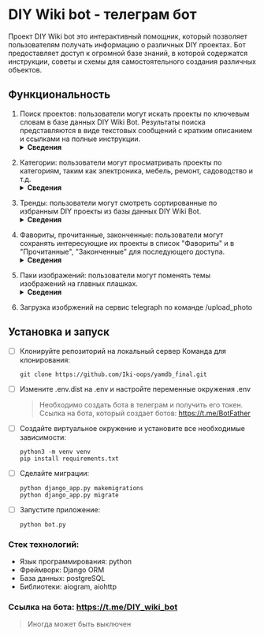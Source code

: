 # DIY Wiki bot - телеграм бот
Проект DIY Wiki bot это интерактивный помощник, который позволяет пользователям получать информацию о различных DIY проектах. Бот предоставляет доступ к огромной базе знаний, в которой содержатся инструкции, советы и схемы для самостоятельного создания различных объектов.

## Функциональность
1) Поиск проектов: пользователи могут искать проекты по ключевым словам в базе данных DIY Wiki Bot. Результаты поиска представляются в виде текстовых сообщений с кратким описанием и ссылками на полные инструкции.<details><summary><strong>Сведения</strong></summary>
Поиск проектов происходит через инлайн режим:<br/><img src="https://i.ibb.co/gJ1vccR/Screenshot-125.jpg" align="center" width="500px" alt="Screenshot-125" border="0"><br/>
</details>

2) Категории: пользователи могут просматривать проекты по категориям, таким как электроника, мебель, ремонт, садоводство и т.д.<details><summary><strong>Сведения</strong></summary>
  Для инлайн кнопок написан алгоритм для красивого вывода кнопок(не как обычно таблица по типу n*m):<img src="https://i.ibb.co/RNF3Xb3/Screenshot-126.jpg" align="center" width="500px" alt="Screenshot-126" border="0">
</details>

3) Тренды: пользователи могут смотреть сортированные по избранным DIY проекты из базы данных DIY Wiki Bot.<details><summary><strong>Сведения</strong></summary>Кнопка "Смотреть" ведет на статью в телеграф.<br/><img src="https://i.ibb.co/Q9HbmMQ/Screenshot-128.jpg" align="center" width="500px" alt="Screenshot-126" border="0"><br/>
</details>

4) Фавориты, прочитанные, законченные: пользователи могут сохранять интересующие их проекты в список "Фавориты" и в "Прочитанные", "Законченные" для последующего доступа.<details><summary><strong>Сведения</strong></summary>
  У каждой плашки с информацией о DIY проекте, есть кнопки с добавлением в "Избранное" для последующего доступа к ним<br/><img src="https://i.ibb.co/kMB6mWc/Screenshot-130.jpg" align="center" width="500px" alt="Screenshot-130" border="0"><br/>
</details>

5) Паки изображений: пользователи могут поменять темы изображений на главных плашках.<details><summary><strong>Сведения</strong></summary>
  Меняются картинки в каждой главной плашке<br/><img src="https://i.ibb.co/5Bmz9Q1/Screenshot-131.jpg" align="center" width="500px" alt="Screenshot-131" border="0">
</details>

6) Загрузка изобржений на сервис telegraph по команде /upload_photo

## Установка и запуск
- [ ] Клонируйте репозиторий на локальный сервер
Команда для клонирования:
  ```
  git clone https://github.com/Iki-oops/yamdb_final.git
  ```

- [ ] Измените .env.dist на .env и настройте переменные окружения .env
  > Необходимо создать бота в телеграм и получить его токен. Ссылка на бота, который создает ботов: https://t.me/BotFather

- [ ] Создайте виртуальное окружение и установите все необходимые зависимости:
  ```
  python3 -m venv venv
  pip install requirements.txt
  ```

- [ ] Сделайте миграции:
  ```
  python django_app.py makemigrations
  python django_app.py migrate
  ```

- [ ] Запустите приложение:
  ```
  python bot.py
  ```

### Стек технологий:
 - Язык программирования: python
 - Фреймворк: Django ORM
 - База данных: postgreSQL
 - Библиотеки: aiogram, aiohttp

### Ссылка на бота: https://t.me/DIY_wiki_bot
  > Иногда может быть выключен
